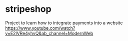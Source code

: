 # stripeshop
Project to learn how to integrate payments into a website
https://www.youtube.com/watch?v=E2lVRe4yhvQ&ab_channel=ModernWeb
